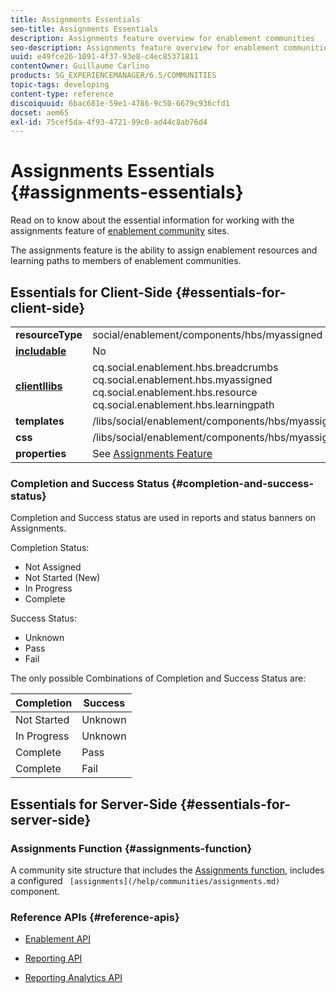 ```yaml
---
title: Assignments Essentials
seo-title: Assignments Essentials
description: Assignments feature overview for enablement communities
seo-description: Assignments feature overview for enablement communities
uuid: e49fce26-1091-4f37-93e8-c4ec85371811
contentOwner: Guillaume Carlino
products: SG_EXPERIENCEMANAGER/6.5/COMMUNITIES
topic-tags: developing
content-type: reference
discoiquuid: 6bac681e-59e1-4786-9c50-6679c936cfd1
docset: aem65
exl-id: 75cef5da-4f93-4721-99c0-ad44c8ab76d4
---
```

# Assignments Essentials {#assignments-essentials}

Read on to know about the essential information for working with the assignments feature of [enablement community](/help/communities/overview.md#enablement-community) sites.

The assignments feature is the ability to assign enablement resources and learning paths to members of enablement communities.

## Essentials for Client-Side {#essentials-for-client-side}

<table>
 <tbody>
  <tr>
   <td> <strong>resourceType</strong></td>
   <td>social/enablement/components/hbs/myassigned</td>
  </tr>
  <tr>
   <td> <a href="/help/communities/scf.md#add-or-include-a-communities-component"><strong>includable</strong></a></td>
   <td>No</td>
  </tr>
  <tr>
   <td> <a href="/help/communities/clientlibs.md"><strong>clientllibs</strong></a></td>
   <td>cq.social.enablement.hbs.breadcrumbs<br /> cq.social.enablement.hbs.myassigned<br /> cq.social.enablement.hbs.resource<br /> cq.social.enablement.hbs.learningpath</td>
  </tr>
  <tr>
   <td> <strong>templates</strong></td>
   <td> /libs/social/enablement/components/hbs/myassigned/myassigned.hbs</td>
  </tr>
  <tr>
   <td> <strong>css</strong></td>
   <td> /libs/social/enablement/components/hbs/myassigned/clientlibs/myassigned.css</td>
  </tr>
  <tr>
   <td><strong> properties</strong></td>
   <td>See <a href="/help/communities/assignments.md">Assignments Feature</a></td>
  </tr>
 </tbody>
</table>

### Completion and Success Status {#completion-and-success-status}

Completion and Success status are used in reports and status banners on Assignments.

Completion Status:

* Not Assigned
* Not Started (New)
* In Progress
* Complete

Success Status:

* Unknown
* Pass
* Fail

The only possible Combinations of Completion and Success Status are:

| **Completion** |**Success** |
|---|---|
| Not Started |Unknown |
| In Progress |Unknown |
| Complete |Pass |
| Complete |Fail |

## Essentials for Server-Side {#essentials-for-server-side}

### Assignments Function {#assignments-function}

A community site structure that includes the [Assignments function](/help/communities/functions.md#assignments-function), includes a configured ` [assignments](/help/communities/assignments.md)` component.

### Reference APIs {#reference-apis}

* [Enablement API](https://helpx.adobe.com/experience-manager/6-5/sites/developing/using/reference-materials/javadoc/com/adobe/cq/social/enablement/reporting/model/api/package-summary.html)

* [Reporting API](https://helpx.adobe.com/experience-manager/6-5/sites/developing/using/reference-materials/javadoc/com/adobe/cq/social/reporting/dv/api/package-summary.html)

* [Reporting Analytics API](https://helpx.adobe.com/experience-manager/6-5/sites/developing/using/reference-materials/javadoc/com/adobe/cq/social/reporting/dv/model/api/package-summary.html)
